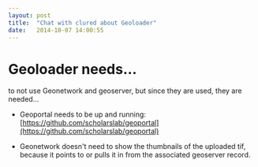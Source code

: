 ```yaml
---
layout: post
title:  "Chat with clured about Geoloader"
date:   2014-10-07 14:00:55
---
```


# Geoloader needs...

to not use Geonetwork and geoserver, but since they are used, they are needed...

- Geoportal needs to be up and running: [https://github.com/scholarslab/geoportal](https://github.com/scholarslab/geoportal)

- Geonetwork doesn't need to show the thumbnails of the uploaded tif, because it points to or pulls it in from the associated geoserver record.

